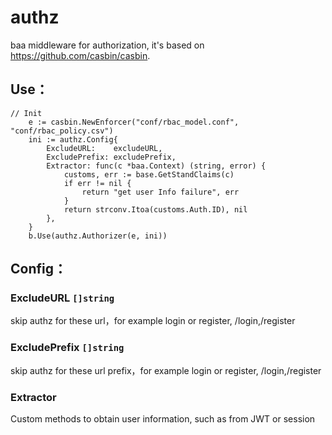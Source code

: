 # authz
baa  middleware for authorization, it's based on https://github.com/casbin/casbin.

## Use：
```
// Init 
	e := casbin.NewEnforcer("conf/rbac_model.conf", "conf/rbac_policy.csv")
	ini := authz.Config{
		ExcludeURL:    excludeURL,
		ExcludePrefix: excludePrefix,
		Extractor: func(c *baa.Context) (string, error) {
			customs, err := base.GetStandClaims(c)
			if err != nil {
				return "get user Info failure", err
			}
			return strconv.Itoa(customs.Auth.ID), nil
		},
	}
	b.Use(authz.Authorizer(e, ini))
```
## Config：


### ExcludeURL `[]string`
skip authz for these url，for example login or register, /login,/register

### ExcludePrefix `[]string`
skip authz for these url prefix，for example login or register, /login,/register

### Extractor
Custom methods to obtain user information, such as from JWT or session
